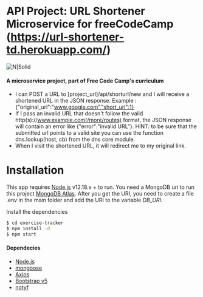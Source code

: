# API Project: URL Shortener Microservice for freeCodeCamp (https://url-shortener-td.herokuapp.com/)

![N|Solid](https://external-content.duckduckgo.com/iu/?u=https%3A%2F%2Fupload.wikimedia.org%2Fwikipedia%2Fen%2Fa%2Fa9%2FHeroku_logo.png&f=1&nofb=1)

#### A microservice project, part of Free Code Camp's curriculum

-   I can POST a URL to [project_url]/api/shorturl/new and I will receive a shortened URL in the JSON response. Example : {"original_url":"www.google.com","short_url":1}
-   If I pass an invalid URL that doesn't follow the valid http(s)://www.example.com(/more/routes) format, the JSON response will contain an error like {"error":"invalid URL"}. HINT: to be sure that the submitted url points to a valid site you can use the function dns.lookup(host, cb) from the dns core module.
-   When I visit the shortened URL, it will redirect me to my original link.

# Installation

This app requires [Node.js](https://nodejs.org/) v12.18.x + to run.
You need a MongoDB uri to run this project [MongoDB Atlas](https://www.mongodb.com/cloud/atlas).
After you get the URI, you need to create a file .env in the main folder and add the URI to the variable _DB_URI_.

Install the dependencies

```sh
$ cd exercise-tracker
$ npm install -d
$ npm start
```

#### Dependecies

-   [Node.js](https://nodejs.org/)
-   [mongoose](https://mongoosejs.com/)
-   [Axios](https://github.com/axios/axios)
-   [Bootstrap v5](https://v5.getbootstrap.com/)
-   [notyf](https://www.carlosroso.com/notyf/)
